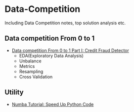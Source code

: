 # Data-Competition
Including Data Competition notes, top solution analysis etc.

## Data competition From 0 to 1
- [Data competition From 0 to 1 Part I: Credit Fraud Detector](https://github.com/lambda-xmu/Data-Competition/blob/master/notes/Data%20competition%20From%200%20to%201%20Part%20I.html)
  - EDA(Exploratory Data Analysis)
  - Unbalance
  - Metrics
  - Resampling
  - Cross Validation

## Utility
- [Numba Tutorial: Speed Up Python Code](https://github.com/lambda-xmu/Data-Competition/blob/master/notes/Speed%20Up%20Python%20Code.html)

